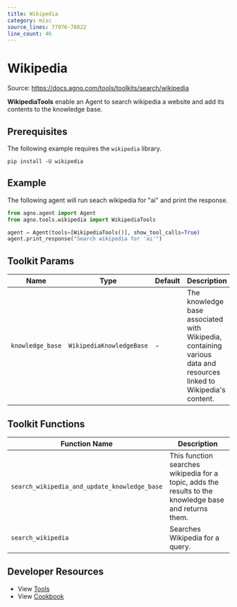```yaml
---
title: Wikipedia
category: misc
source_lines: 77976-78022
line_count: 46
---
```


# Wikipedia
Source: https://docs.agno.com/tools/toolkits/search/wikipedia



**WikipediaTools** enable an Agent to search wikipedia a website and add its contents to the knowledge base.

## Prerequisites

The following example requires the `wikipedia` library.

```shell
pip install -U wikipedia
```

## Example

The following agent will run seach wikipedia for "ai" and print the response.

```python cookbook/tools/wikipedia_tools.py
from agno.agent import Agent
from agno.tools.wikipedia import WikipediaTools

agent = Agent(tools=[WikipediaTools()], show_tool_calls=True)
agent.print_response("Search wikipedia for 'ai'")
```

## Toolkit Params

| Name             | Type                     | Default | Description                                                                                                        |
| ---------------- | ------------------------ | ------- | ------------------------------------------------------------------------------------------------------------------ |
| `knowledge_base` | `WikipediaKnowledgeBase` | -       | The knowledge base associated with Wikipedia, containing various data and resources linked to Wikipedia's content. |

## Toolkit Functions

| Function Name                                | Description                                                                                            |
| -------------------------------------------- | ------------------------------------------------------------------------------------------------------ |
| `search_wikipedia_and_update_knowledge_base` | This function searches wikipedia for a topic, adds the results to the knowledge base and returns them. |
| `search_wikipedia`                           | Searches Wikipedia for a query.                                                                        |

## Developer Resources

* View [Tools](https://github.com/agno-agi/agno/blob/main/libs/agno/agno/tools/wikipedia.py)
* View [Cookbook](https://github.com/agno-agi/agno/blob/main/cookbook/tools/wikipedia_tools.py)


